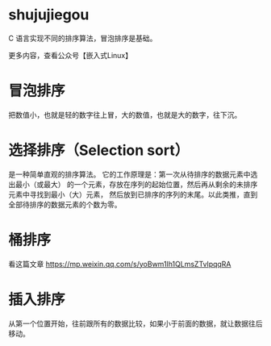 # shujujiegou

C 语言实现不同的排序算法，冒泡排序是基础。

更多内容，查看公众号【嵌入式Linux】

# 冒泡排序
把数值小，也就是轻的数字往上冒，大的数值，也就是大的数字，往下沉。

# 选择排序（Selection sort）
是一种简单直观的排序算法。
它的工作原理是：第一次从待排序的数据元素中选出最小（或最大）
的一个元素，存放在序列的起始位置，然后再从剩余的未排序元素中寻找到最小（大）元素，
然后放到已排序的序列的末尾。以此类推，直到全部待排序的数据元素的个数为零。

# 桶排序
看这篇文章
https://mp.weixin.qq.com/s/yoBwm1lh1QLmsZTvlpqqRA

# 插入排序
从第一个位置开始，往前跟所有的数据比较，如果小于前面的数据，就让数据往后移动。
